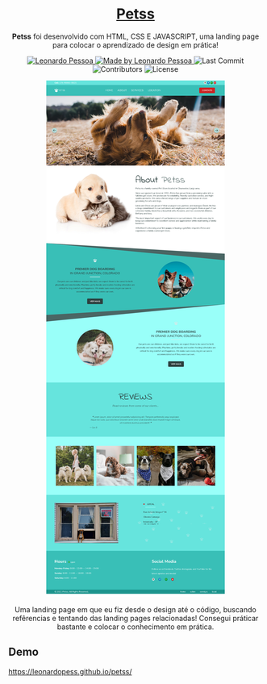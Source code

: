 <h1 align="center">
  <a href="https://leonardopess.github.io/petss/" target="_blank">
    Petss
  </a>
</h1>

<p align="center"><b>Petss</b> foi desenvolvido com HTML, CSS E JAVASCRIPT, uma landing page para colocar o aprendizado de design em prática!</p>

<p align="center">
   <a href="https://www.linkedin.com/in/leonardo-pessoa-5733121b5/">
      <img alt="Leonardo Pessoa" src="https://img.shields.io/badge/-Leonardo Pessoa-4e5acf?style=flat&logo=Linkedin&logoColor=white" />
   </a>
  
  <a href="https://github.com/LeonardoPess">
    <img alt="Made by Leonardo Pessoa" src="https://img.shields.io/badge/made%20by-Leonardo%20Pessoa-5965e0">
  </a>

  <img alt="Last Commit" src="https://img.shields.io/github/last-commit/LeonardoPess/Site-Ton?color=rgb(89,101,224)%22">

  <img alt="Contributors" src="https://img.shields.io/github/contributors/LeonardoPess/Site-Ton?color=rgb(89,101,224)">

  <img alt="License" src="https://img.shields.io/badge/license-MIT-%2304D361?color=rgb(89,101,224)">
</p>

<p align="center">
  <img src="screenshot.png">
</p>

<p align="center">Uma landing page em que eu fiz desde o design até o código, buscando refêrencias e tentando das landing pages relacionadas! Consegui práticar bastante e colocar o conhecimento em prática.</p>

## Demo
https://leonardopess.github.io/petss/
